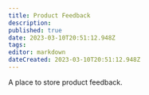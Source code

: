 ```yaml
---
title: Product Feedback
description: 
published: true
date: 2023-03-10T20:51:12.948Z
tags: 
editor: markdown
dateCreated: 2023-03-10T20:51:12.948Z
---
```


A place to store product feedback.